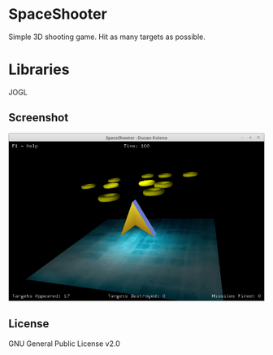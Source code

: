 # SpaceShooter
Simple 3D shooting game. Hit as many targets as possible.

# Libraries
JOGL

## Screenshot
![Screenshot](screenshot.png?raw=true "Screenshot")

## License
GNU General Public License v2.0 
